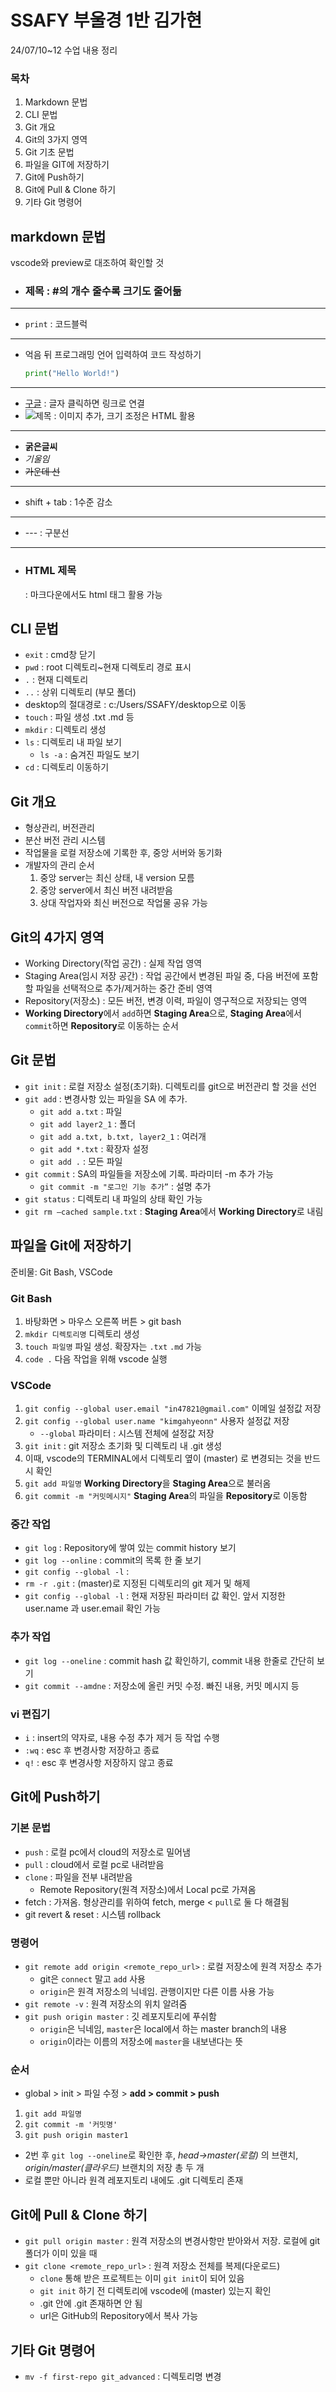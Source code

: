 # SSAFY 부울경 1반 김가현 #
24/07/10~12 수업 내용 정리

### 목차 ###
1. Markdown 문법
2. CLI 문법
3. Git 개요
4. Git의 3가지 영역
5. Git 기초 문법
6. 파일을 GIT에 저장하기
7. Git에 Push하기
8. Git에 Pull & Clone 하기
9. 기타 Git 명령어

## markdown 문법 ##

vscode와 preview로 대조하여 확인할 것


- ### 제목 : #의 개수 줄수록 크기도 줄어듦 ###
---
 - `print` : 코드블럭
---
- 억음 뒤 프로그래밍 언어 입력하여 코드 작성하기
    ```python
    print("Hello World!")
    ```
---
- [구글](링크) : 글자 클릭하면 링크로 연결
- ![제목](링크) : 이미지 추가, 크기 조정은 HTML 활용
---
- **굵은글씨**
- *기울임*
- ~~가운데 선~~
---
- shift + tab : 1수준 감소
---
- --- : 구분선
---
- <h3> HTML 제목 </h3> : 마크다운에서도 html 태그 활용 가능


## CLI 문법 ##
- `exit` : cmd창 닫기
- `pwd` : root 디렉토리~현재 디렉토리 경로 표시
- `.` : 현재 디렉토리
- `..` : 상위 디렉토리 (부모 폴더)
- desktop의 절대경로 : c:/Users/SSAFY/desktop으로 이동
- `touch` : 파일 생성 .txt .md 등
- `mkdir` : 디렉토리 생성
- `ls` : 디렉토리 내 파일 보기
    - `ls -a` : 숨겨진 파일도 보기
- `cd` : 디렉토리 이동하기

## Git 개요 ##
- 형상관리, 버전관리
- 분산 버전 관리 시스템
- 작업물을 로컬 저장소에 기록한 후, 중앙 서버와 동기화
- 개발자의 관리 순서
    1. 중앙 server는 최신 상태, 내 version 모름
    2. 중앙 server에서 최신 버전 내려받음
    3. 상대 작업자와 최신 버전으로 작업물 공유 가능


## Git의 4가지 영역 ##
- Working Directory(작업 공간) : 실제 작업 영역
- Staging Area(임시 저장 공간) : 작업 공간에서 변경된 파일 중, 다음 버전에 포함할 파일을 선택적으로 추가/제거하는 중간 준비 영역
- Repository(저장소) : 모든 버전, 변경 이력, 파일이 영구적으로 저장되는 영역
- **Working Directory**에서 `add`하면 **Staging Area**으로, **Staging Area**에서 `commit`하면 **Repository**로 이동하는 순서


## Git 문법 ##
- `git init` : 로컬 저장소 설정(초기화). 디렉토리를 git으로 버전관리 할 것을 선언
- `git add` : 변경사항 있는 파일을 SA 에 추가.
    - `git add a.txt` : 파일
    - `git add layer2_1` : 폴더
    - `git add a.txt, b.txt, layer2_1` : 여러개
    - `git add *.txt` : 확장자 설정
    - `git add .` : 모든 파일
- `git commit` : SA의 파일들을 저장소에 기록. 파라미터 -m 추가 가능
    - `git commit -m "로그인 기능 추가”` : 설명 추가
- `git status` : 디렉토리 내 파일의 상태 확인 가능
- `git rm —cached sample.txt` : **Staging Area**에서 **Working Directory**로 내림


## 파일을 Git에 저장하기 ##

준비물: Git Bash, VSCode

### Git Bash ###
1. 바탕화면 > 마우스 오른쪽 버튼 > git bash
2. `mkdir 디렉토리명` 디렉토리 생성
3. `touch 파일명` 파일 생성. 확장자는 `.txt` `.md` 가능
4. `code .` 다음 작업을 위해 vscode 실행

### VSCode ###
1. `git config --global user.email "in47821@gmail.com"` 이메일 설정값 저장
2. `git config --global user.name "kimgahyeonn"` 사용자 설정값 저장
    - `--global` 파라미터 : 시스템 전체에 설정값 저장
3. `git init` : git 저장소 초기화 및 디렉토리 내 .git 생성
4. 이때, vscode의 TERMINAL에서 디렉토리 옆이 (master) 로 변경되는 것을 반드시 확인
5. `git add 파일명` **Working Directory**을 **Staging Area**으로 불러옴
6. `git commit -m "커밋메시지"` **Staging Area**의 파일을 **Repository**로 이동함

### 중간 작업 ###
- `git log` : Repository에 쌓여 있는 commit history 보기
- `git log --online` : commit의 목록 한 줄 보기
- `git config --global -l` : 
- `rm -r .git` : (master)로 지정된 디렉토리의 git 제거 및 해제
- `git config --global -l` : 현재 저장된 파라미터 값 확인. 앞서 지정한 user.name 과 user.email 확인 가능 

### 추가 작업 ###
- `git log --oneline` : commit hash 값 확인하기, commit 내용 한줄로 간단히 보기
- `git commit --amdne` : 저장소에 올린 커밋 수정. 빠진 내용, 커밋 메시지 등

### vi 편집기 ###
- `i` : insert의 약자로, 내용 수정 추가 제거 등 작업 수행
- `:wq` : esc 후 변경사항 저장하고 종료
- `q!` : esc 후 변경사항 저장하지 않고 종료

## Git에 Push하기 ##

### 기본 문법 ###
- `push` : 로컬 pc에서 cloud의 저장소로 밀어냄
- `pull` : cloud에서 로컬 pc로 내려받음
- `clone` : 파일을 전부 내려받음
    - Remote Repository(원격 저장소)에서 Local pc로 가져옴
- fetch : 가져옴. 형상관리를 위하여 fetch, merge < `pull`로 둘 다 해결됨
- git revert & reset : 시스템 rollback

### 명령어 ###
- `git remote add origin <remote_repo_url>` : 로컬 저장소에 원격 저장소 추가
    - git은 `connect` 말고 `add` 사용
    - `origin`은 원격 저장소의 닉네임. 관행이지만 다른 이름 사용 가능
- `git remote -v` : 원격 저장소의 위치 알려줌
- `git push origin master` : 깃 레포지토리에 푸쉬함
    - `origin`은 닉네임, `master`은 local에서 하는 master branch의 내용
    - `origin`이라는 이름의 저장소에 `master`을 내보낸다는 뜻

### 순서 ###
- global > init > 파일 수정 > **add > commit > push**
1. `git add 파일명`
2. `git commit -m '커밋명'`
3. `git push origin master1`
- 2번 후 `git log --oneline`로 확인한 후, *head->master(로컬)* 의 브랜치, *origin/master(클라우드)* 브랜치의 저장 총 두 개
- 로컬 뿐만 아니라 원격 레포지토리 내에도 .git 디렉토리 존재

## Git에 Pull & Clone 하기 ##
- `git pull origin master` : 원격 저장소의 변경사항만 받아와서 저장. 로컬에 git 폴더가 이미 있을 때
- `git clone <remote_repo_url>` : 원격 저장소 전체를 복제(다운로드)
    - `clone` 통해 받은 프로젝트는 이미 `git init`이 되어 있음
    - `git init` 하기 전 디렉토리에 vscode에 (master) 있는지 확인
    - .git 안에 .git 존재하면 안 됨
    - url은 GitHub의 Repository에서 복사 가능

## 기타 Git 명령어 ##
- `mv -f first-repo git_advanced` : 디렉토리명 변경

